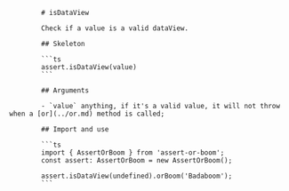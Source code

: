             # isDataView

            Check if a value is a valid dataView.

            ## Skeleton

            ```ts
            assert.isDataView(value)
            ```

            ## Arguments

            - `value` anything, if it's a valid value, it will not throw when a [or](../or.md) method is called;

            ## Import and use

            ```ts
            import { AssertOrBoom } from 'assert-or-boom';
            const assert: AssertOrBoom = new AssertOrBoom();

            assert.isDataView(undefined).orBoom('Badaboom');
            ```

